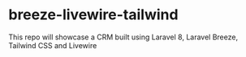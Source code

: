 # breeze-livewire-tailwind

This repo will showcase a CRM built using Laravel 8, Laravel Breeze, Tailwind CSS and Livewire
